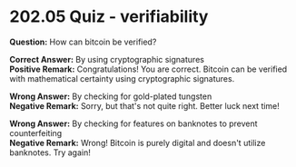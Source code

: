 # 202.05 Quiz - verifiability

**Question:** How can bitcoin be verified?

**Correct Answer:** By using cryptographic signatures\
**Positive Remark:**  Congratulations! You are correct. Bitcoin can be verified with mathematical certainty using cryptographic signatures.

**Wrong Answer:** By checking for gold-plated tungsten\
**Negative Remark:** Sorry, but that's not quite right. Better luck next time!

**Wrong Answer:** By checking for features on banknotes to prevent counterfeiting\
**Negative Remark:** Wrong! Bitcoin is purely digital and doesn't utilize banknotes. Try again!
